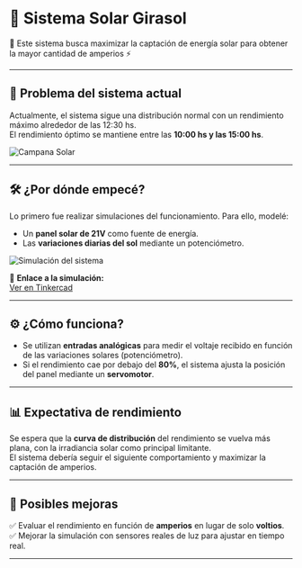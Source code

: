 # 🌻 Sistema Solar Girasol  
🚀 Este sistema busca maximizar la captación de energía solar para obtener la mayor cantidad de amperios ⚡️  

---

## 📌 Problema del sistema actual  
Actualmente, el sistema sigue una distribución normal con un rendimiento máximo alrededor de las 12:30 hs.  
El rendimiento óptimo se mantiene entre las **10:00 hs y las 15:00 hs**.  

![Campana Solar](https://github.com/user-attachments/assets/83d0a356-7783-48e5-94a1-db74b1f52b72)  

---

## 🛠️ ¿Por dónde empecé?  
Lo primero fue realizar simulaciones del funcionamiento. Para ello, modelé:  
- Un **panel solar de 21V** como fuente de energía.  
- Las **variaciones diarias del sol** mediante un potenciómetro.  

![Simulación del sistema](https://github.com/user-attachments/assets/0bc4a0e4-ed44-41d1-b382-e7d16b262cda)  

🔗 **Enlace a la simulación:**  
[Ver en Tinkercad](https://www.tinkercad.com/things/4f6SgqQz4ty-sistema-solar-girasol)  

---

## ⚙️ ¿Cómo funciona?  
- Se utilizan **entradas analógicas** para medir el voltaje recibido en función de las variaciones solares (potenciómetro).  
- Si el rendimiento cae por debajo del **80%**, el sistema ajusta la posición del panel mediante un **servomotor**.  

---

## 📊 Expectativa de rendimiento  
Se espera que la **curva de distribución** del rendimiento se vuelva más plana, con la irradiancia solar como principal limitante.  
El sistema debería seguir el siguiente comportamiento y maximizar la captación de amperios.  

---

## 🚀 Posibles mejoras  
✅ Evaluar el rendimiento en función de **amperios** en lugar de solo **voltios**.  
✅ Mejorar la simulación con sensores reales de luz para ajustar en tiempo real.  

---

## 
